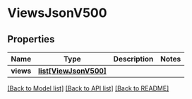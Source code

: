 # ViewsJsonV500

## Properties
Name | Type | Description | Notes
------------ | ------------- | ------------- | -------------
**views** | [**list[ViewJsonV500]**](ViewJsonV500.md) |  | 

[[Back to Model list]](../README.md#documentation-for-models) [[Back to API list]](../README.md#documentation-for-api-endpoints) [[Back to README]](../README.md)


